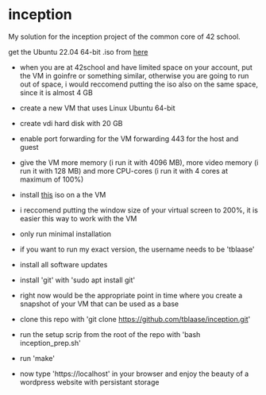 # inception
My solution for the inception project of the common core of 42 school.

get the Ubuntu 22.04 64-bit .iso from [here](https://ubuntu.com/download/desktop/thank-you?version=22.04&architecture=amd64)

- when you are at 42school and have limited space on your account, put the VM in goinfre or something similar, otherwise you are going to run out of space, i would reccomend putting the iso also on the same space, since it is almost 4 GB


- create a new VM that uses Linux Ubuntu 64-bit
- create vdi hard disk with 20 GB
- enable port forwarding for the VM forwarding 443 for the host and guest
- give the VM more memory (i run it with 4096 MB), more video memory (i run it with 128 MB) and more CPU-cores (i run it with 4 cores at maximum of 100%)
- install [this](https://ubuntu.com/download/desktop/thank-you?version=22.04&architecture=amd64) iso on a the VM
- i reccomend putting the window size of your virtual screen to 200%, it is easier this way to work with the VM
- only run minimal installation
- if you want to run my exact version, the username needs to be 'tblaase'
- install all software updates
- install 'git' with 'sudo apt install git'
- right now would be the appropriate point in time where you create a snapshot of your VM that can be used as a base
- clone this repo with 'git clone https://github.com/tblaase/inception.git'
- run the setup scrip from the root of the repo with 'bash inception_prep.sh'
- run 'make'
- now type 'https://localhost' in your browser and enjoy the beauty of a wordpress website with persistant storage